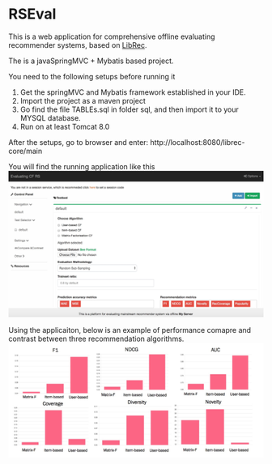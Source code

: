 # RSEval

This is a web application for comprehensive offline evaluating recommender systems, based on [LibRec](https://www.librec.net/).

The is a javaSpringMVC + Mybatis based project.

You need to the following setups before running it

1) Get the springMVC and Mybatis framework established in your IDE.
2) Import the project as a maven project
3) Go find the file TABLEs.sql in folder sql, and then import it to your MYSQL database.
4) Run on at least Tomcat 8.0

After the setups, go to browser and enter: http://localhost:8080/librec-core/main

You will find the running application like this
![Alt text](page.png?raw=true "Title")

Using the applicaiton, below is an example of performance comapre and contrast between three recommendation algorithms.
![Alt text](example.png?raw=true "Title")
